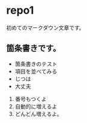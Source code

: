# repo1

初めてのマークダウン文章です。

## 箇条書きです。

- 箇条書きのテスト
- 項目を並べてみる
- じつは
- 大丈夫

1. 番号もつくよ
1. 自動的に増えるよ
1. どんどん増えるよ。
